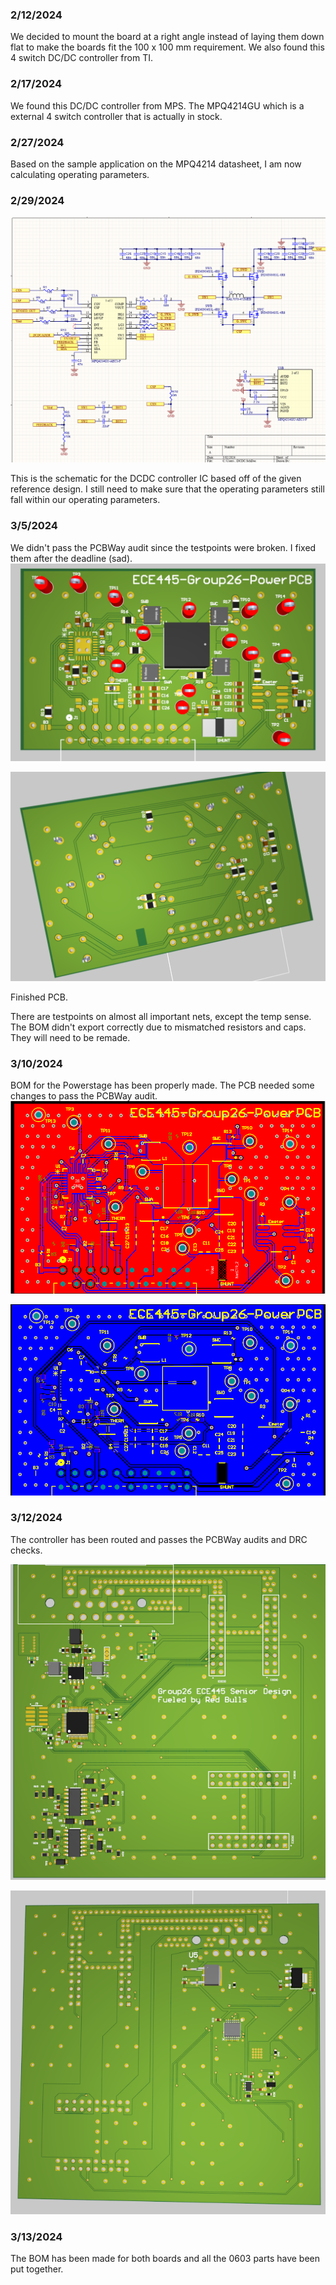 ### 2/12/2024

We decided to mount the board at a right angle instead of laying them down flat to make the boards fit the 100 x 100 mm requirement. We also found this 4 switch DC/DC controller from TI. 

### 2/17/2024

We found this DC/DC controller from MPS. The MPQ4214GU which is a external 4 switch controller that is actually in stock. 

### 2/27/2024

Based on the sample application on the MPQ4214 datasheet, I am now calculating operating parameters. 

### 2/29/2024

![image-20240302155538364](./assets/image-20240302155538364.png)

This is the schematic for the DCDC controller IC based off of the given reference design. I still need to make sure that the operating parameters still fall within our  operating parameters.

### 3/5/2024

We didn't pass the PCBWay audit since the testpoints were broken. I fixed them after the deadline (sad). 
![image-20240307104137664](./assets/image-20240307104137664.png)

![image-20240307104401135](./assets/image-20240307104401135.png)

Finished PCB. 

There are testpoints on almost all important nets, except the temp sense. The BOM didn't export correctly due to mismatched resistors and caps. They will need to be remade.   

### 3/10/2024

BOM for the Powerstage has been properly made. The PCB needed some changes to pass the PCBWay audit.
![image-20240312231837371](./assets/image-20240312231837371.png)

![image-20240312231856849](./assets/image-20240312231856849.png)



### 3/12/2024

The controller has been routed and passes the PCBWay audits and DRC checks.

![image-20240312232101863](./assets/image-20240312232101863.png)

![image-20240312232117383](./assets/image-20240312232117383.png)

### 3/13/2024

The BOM has been made for both boards and all the 0603 parts have been put together. 
